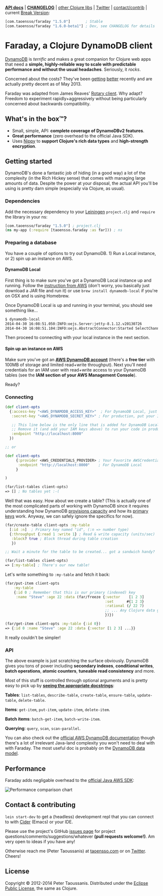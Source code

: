 **[API docs][]** | **[CHANGELOG][]** | [other Clojure libs][] | [Twitter][] | [contact/contrib](#contact--contributing) | current [Break Version][]:

```clojure
[com.taoensso/faraday "1.5.0"]       ; Stable
[com.taoensso/faraday "1.6.0-beta1"] ; Dev, see CHANGELOG for details
```

# Faraday, a Clojure DynamoDB client

[DynamoDB](http://aws.amazon.com/dynamodb/) is *terrific* and makes a great companion for Clojure web apps that need a **simple, highly-reliable way to scale with predictable performance and without the usual headaches**. Seriously, it _rocks_.

Concerned about the costs? They've been [getting](http://goo.gl/qJP5d) [better](http://goo.gl/hCVxY) recently and are actually pretty decent as of May 2013.

Faraday was adapted from James Reaves' [Rotary client](https://github.com/weavejester/rotary). Why adapt? Freedom to experiment rapidly+aggressively without being particularly concerned about backwards compatibility.

## What's in the box™?
  * Small, simple, API: **complete coverage of DynamoDBv2 features**.
  * **Great performance** (zero overhead to the official Java SDK).
  * Uses [Nippy](https://github.com/ptaoussanis/nippy) to **support Clojure's rich data types** and **high-strength encryption**.

## Getting started

DynamoDB's done a fantastic job of hiding (in a good way) a lot of the complexity (in the Rich Hickey sense) that comes with managing large amounts of data. Despite the power at your disposal, the actual API you'll be using is pretty darn simple (especially via Clojure, as usual).

### Dependencies

Add the necessary dependency to your [Leiningen][] `project.clj` and `require` the library in your ns:

```clojure
[com.taoensso/faraday "1.5.0"] ; project.clj
(ns my-app (:require [taoensso.faraday :as far])) ; ns
```

### Preparing a database

You have a couple of options to try out DynamoDB. 1) Run a Local instance, or 2) spin up an instance on AWS.

#### DynamoDB Local

First thing is to make sure you've got a DynamoDB Local instance up and running. Follow the [instruction from AWS](http://docs.aws.amazon.com/amazondynamodb/latest/developerguide/Tools.DynamoDBLocal.html) (don't worry, you basically just download a JAR file and run it) or use `brew install dynamodb-local` if you're on OSX and is using Homebrew.

Once DynamoDB Local is up and running in your terminal, you should see something like...

```sh
$ dynamodb-local
2014-04-30 16:08:51.050:INFO:oejs.Server:jetty-8.1.12.v20130726
2014-04-30 16:08:51.104:INFO:oejs.AbstractConnector:Started SelectChannelConnector@0.0.0.0:8000
```

Then proceed to connecting with your local instance in the next section.

#### Spin up an instance on AWS

Make sure you've got an **[AWS DynamoDB account](http://aws.amazon.com/dynamodb/)** (there's a **free tier** with 100MB of storage and limited read+write throughput). Next you'll need credentials for an IAM user with read+write access to your DynamoDB tables (see the **IAM section of your AWS Management Console**).

Ready?

### Connecting

```clojure
(def client-opts
  {:access-key "<AWS_DYNAMODB_ACCESS_KEY>"  ; For DynamoDB Local, just put some random string
   :secret-key "<AWS_DYNAMODB_SECRET_KEY>" ; For production, put your IAM keys here

   ;; This line below is the only line that is added for DynamoDB Local.
   ;; Remove it (and add your IAM keys above) to run your code in production.
   :endpoint "http://localhost:8000"
  })

;; or

(def client-opts
     {:provider <AWS_CREDENTIALS_PROVIDER> ; Your Favorite AWSCredentialsProvider here
      :endpoint "http://localhost:8000"    ; For DynamoDB Local
     }

)

(far/list-tables client-opts)
=> [] ; No tables yet :-(
```

Well that was easy. How about we create a table? (This is actually one of the most complicated parts of working with DynamoDB since it requires understanding how DynamoDB [provisions capacity](http://aws.amazon.com/dynamodb/pricing/) and how its [primary keys](http://docs.aws.amazon.com/amazondynamodb/latest/developerguide/DataModel.html#DataModelPrimaryKey) work. Anyway, we can safely ignore the specifics for now).

```clojure
(far/create-table client-opts :my-table
  [:id :n]  ; Primary key named "id", (:n => number type)
  {:throughput {:read 1 :write 1} ; Read & write capacity (units/sec)
   :block? true ; Block thread during table creation
   })

;; Wait a minute for the table to be created... got a sandwich handy?

(far/list-tables client-opts)
=> [:my-table] ; There's our new table!
```

Let's write something to `:my-table` and fetch it back:

```clojure
(far/put-item client-opts
    :my-table
    {:id 0 ; Remember that this is our primary (indexed) key
     :name "Steve" :age 22 :data (far/freeze {:vector    [1 2 3]
                                              :set      #{1 2 3}
                                              :rational (/ 22 7)
                                              ;; ... Any Clojure data goodness
                                              })})

(far/get-item client-opts :my-table {:id 0})
=> {:id 0 :name "Steve" :age 22 :data {:vector [1 2 3] ...}}
```

It really couldn't be simpler!

### API

The above example is just scratching the surface obviously. DynamoDB gives you tons of power including **secondary indexes**, **conditional writes**, **batch operations**, **atomic counters**, **tuneable read consistency** and more.

Most of this stuff is controlled through optional arguments and is pretty easy to pick up by **[seeing the appropriate docstrings](http://ptaoussanis.github.io/faraday/)**:

**Tables**: `list-tables`, `describe-table`, `create-table`, `ensure-table`, `update-table`, `delete-table`.

**Items**: `get-item`, `put-item`, `update-item`, `delete-item`.

**Batch items**: `batch-get-item`, `batch-write-item`.

**Querying**: `query`, `scan`, `scan-parallel`.

You can also check out the [official AWS DynamoDB documentation](http://aws.amazon.com/documentation/dynamodb/) though there's a lot of irrelevant Java-land complexity you won't need to deal with with Faraday. The most useful doc is probably on the [DynamoDB data model](http://docs.aws.amazon.com/amazondynamodb/latest/developerguide/DataModel.html).

## Performance

Faraday adds negligable overhead to the [official Java AWS SDK](http://aws.amazon.com/sdkforjava/):

![Performance comparison chart](https://github.com/ptaoussanis/faraday/raw/master/benchmarks/chart.png)

## Contact & contributing

`lein start-dev` to get a (headless) development repl that you can connect to with [Cider][] (Emacs) or your IDE.

Please use the project's GitHub [issues page][] for project questions/comments/suggestions/whatever **(pull requests welcome!)**. Am very open to ideas if you have any!

Otherwise reach me (Peter Taoussanis) at [taoensso.com][] or on [Twitter][]. Cheers!

## License

Copyright &copy; 2012-2014 Peter Taoussanis. Distributed under the [Eclipse Public License][], the same as Clojure.


[API docs]: http://ptaoussanis.github.io/faraday/
[CHANGELOG]: https://github.com/ptaoussanis/faraday/releases
[other Clojure libs]: https://www.taoensso.com/clojure
[taoensso.com]: https://www.taoensso.com
[Twitter]: https://twitter.com/ptaoussanis
[issues page]: https://github.com/ptaoussanis/faraday/issues
[commit history]: https://github.com/ptaoussanis/faraday/commits/master
[Break Version]: https://github.com/ptaoussanis/encore/blob/master/BREAK-VERSIONING.md
[Leiningen]: http://leiningen.org/
[Cider]: https://github.com/clojure-emacs/cider
[CDS]: http://clojure-doc.org/
[ClojureWerkz]: http://clojurewerkz.org/
[Eclipse Public License]: https://raw2.github.com/ptaoussanis/faraday/master/LICENSE